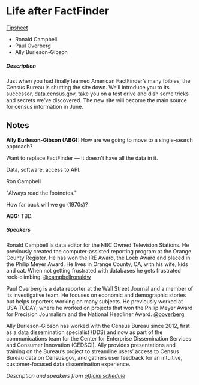 # Life after FactFinder

[Tipsheet](https://www.dropbox.com/s/sihtg7l2b6mxbb3/RonCampbellFactFindertipsheet.pdf?dl=0)

* Ronald Campbell
* Paul Overberg
* Ally Burleson-Gibson

##### Description

Just when you had finally learned American FactFinder’s many foibles, the Census Bureau is shutting the site down. We’ll introduce you to its successor, data.census.gov, take you on a test drive and dish some tricks and secrets we’ve discovered. The new site will become the main source for census information in June.

## Notes

**Ally Burleson-Gibson (ABG):** How are we going to move to a single-search approach?

Want to replace FactFinder — it doesn't have all the data in it.

Data, software, access to API.

Ron Campbell

"Always read the footnotes."

How far back will we go (1970s)?

**ABG:** TBD.


##### Speakers

Ronald Campbell is data editor for the NBC Owned Television Stations. He previously created the computer-assisted reporting program at the Orange County Register. He has won the IRE Award, the Loeb Award and placed in the Philip Meyer Award. He lives in Orange County, CA, with his wife, kids and cat. When not getting frustrated with databases he gets frustrated rock-climbing. [@campbellronaldw](https://twitter.com/campbellronaldw)

Paul Overberg is a data reporter at the Wall Street Journal and a member of its investigative team. He focuses on economic and demographic stories but helps reporters working on many subjects. He previously worked at USA TODAY, where he worked on projects that won the Philip Meyer Award for Precision Journalism and the National Headliner Award. [@poverberg](https://twitter.com/poverberg)

Ally Burleson-Gibson has worked with the Census Bureau since 2012, first as a data dissemination specialist (DDS) and now as part of the communications team for the Center for Enterprise Dissemination Services and Consumer Innovation (CEDSCI).  Ally provides presentations and training on the Bureau’s project to streamline users’ access to Census Bureau data on Census.gov, and gathers user feedback for an intuitive, customer-focused data dissemination experience.  

_Description and speakers from [official schedule](https://www.ire.org/events-and-training/event/3189/3574/)_